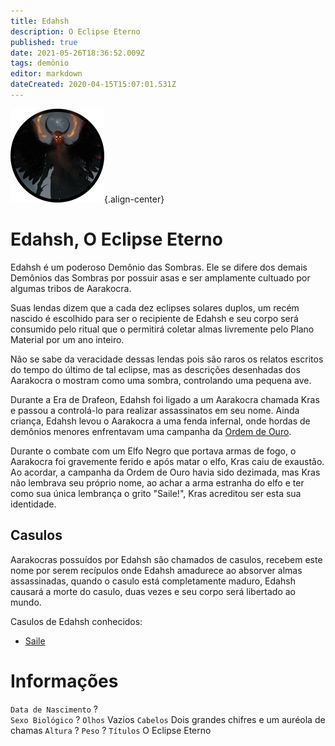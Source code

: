 ```yaml
---
title: Edahsh
description: O Eclipse Eterno
published: true
date: 2021-05-26T18:36:52.009Z
tags: demônio
editor: markdown
dateCreated: 2020-04-15T15:07:01.531Z
---
```


![aspecto_de_edahsh_-_token.png](/uploads/retratos/aspecto_de_edahsh_-_token.png){.align-center}

# Edahsh, O Eclipse Eterno
Edahsh é um poderoso Demônio das Sombras. Ele se difere dos demais Demônios das Sombras por possuir asas e ser amplamente cultuado por algumas tribos de Aarakocra.

Suas lendas dizem que a cada dez eclipses solares duplos, um recém nascido é escolhido para ser o recipiente de Edahsh e seu corpo será consumido pelo ritual que o permitirá coletar almas livremente pelo Plano Material por um ano inteiro. 

Não se sabe da veracidade dessas lendas pois são raros os relatos escritos do tempo do último de tal eclipse, mas as descrições desenhadas dos Aarakocra o mostram como uma sombra, controlando uma pequena ave.

Durante a Era de Drafeon, Edahsh foi ligado a um Aarakocra chamada Kras e passou a controlá-lo para realizar assassinatos em seu nome. Ainda criança, Edahsh levou o Aarakocra a uma fenda infernal, onde hordas de demônios menores enfrentavam uma campanha da [Ordem de Ouro](http://localhost/en/faccoes/faccoes-independentes/ordem-de-ouro).

Durante o combate com um Elfo Negro que portava armas de fogo, o Aarakocra foi gravemente ferido e após matar o elfo, Kras caiu de exaustão. Ao acordar, a campanha da Ordem de Ouro havia sido dezimada, mas Kras não lembrava seu próprio nome, ao achar a arma estranha do elfo e ter como sua única lembrança o grito "Saile!", Kras acreditou ser esta sua identidade.

## Casulos
Aarakocras possuídos por Edahsh são chamados de casulos, recebem este nome por serem recípulos onde Edahsh amadurece ao absorver almas assassinadas, quando o casulo está completamente maduro, Edahsh causará a morte do casulo, duas vezes e seu corpo será libertado ao mundo.

Casulos de Edahsh conhecidos:
- [Saile](http://localhost/en/individuos/personagens-de-jogadores/saile)


# Informações
`Data de Nascimento` ?  
`Sexo Biológico` ?
`Olhos` Vazios
`Cabelos` Dois grandes chifres e um auréola de chamas
`Altura` ?
`Peso` ?
`Títulos` O Eclipse Eterno
